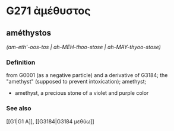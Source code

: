 # G271 ἀμέθυστος

## améthystos

_(am-eth'-oos-tos | ah-MEH-thoo-stose | ah-MAY-thyoo-stose)_

### Definition

from G0001 (as a negative particle) and a derivative of G3184; the "amethyst" (supposed to prevent intoxication); amethyst; 

- amethyst, a precious stone of a violet and purple color

### See also

[[G1|G1 Α]], [[G3184|G3184 μεθύω]]
